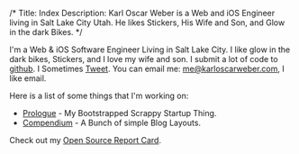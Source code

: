 /*
Title: Index
Description: Karl Oscar Weber is a Web and iOS Engineer living in Salt Lake City Utah. He likes Stickers, His Wife and Son, and Glow in the dark Bikes.
*/

I'm a Web &amp; iOS Software Engineer Living in Salt Lake City. I like glow in the dark bikes, Stickers, and I love my wife and son. I submit a lot of code to [github](https://github.com/karloscarweber). I Sometimes [Tweet](https://twitter.com/karloscarweber). You can email me: [me@karloscarweber.com](mailto:me@karloscarweber.com), I like email.

Here is a list of some things that I'm working on:

* [Prologue](http://prologue.co) - My Bootstrapped Scrappy Startup Thing.
* [Compendium](https://github.com/karloscarweber/Compendium) - A Bunch of simple Blog Layouts.

Check out my [Open Source Report Card](http://osrc.dfm.io/karloscarweber).